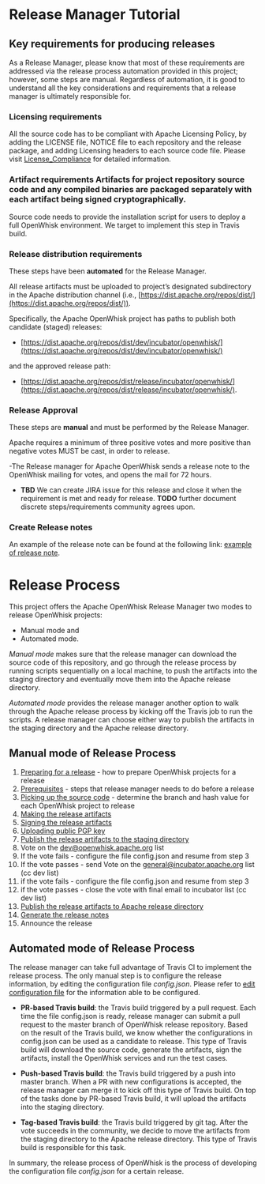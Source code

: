 <!--
#
# Licensed to the Apache Software Foundation (ASF) under one or more contributor
# license agreements.  See the NOTICE file distributed with this work for additional
# information regarding copyright ownership.  The ASF licenses this file to you
# under the Apache License, Version 2.0 (the # "License"); you may not use this
# file except in compliance with the License.  You may obtain a copy of the License
# at:
#
# http://www.apache.org/licenses/LICENSE-2.0
#
# Unless required by applicable law or agreed to in writing, software distributed
# under the License is distributed on an "AS IS" BASIS, WITHOUT WARRANTIES OR
# CONDITIONS OF ANY KIND, either express or implied.  See the License for the
# specific language governing permissions and limitations under the License.
#
-->

# Release Manager Tutorial

## Key requirements for producing releases

As a Release Manager, please know that most of these requirements are addressed via the release process automation provided in this project; however, some steps are manual. Regardless of automation, it is good to understand all the key considerations and requirements that a release manager is ultimately responsible for.

### Licensing requirements

All the source code has to be compliant with Apache Licensing Policy, by adding the LICENSE file, NOTICE file to each repository and the release package, and adding Licensing headers to each source code file. Please visit [License_Compliance](docs/license_compliance.md) for detailed information.

### Artifact requirements Artifacts for project repository source code and any compiled binaries are packaged separately with each artifact being signed cryptographically.

Source code needs to provide the installation script for users to deploy a full OpenWhisk environment. We target to implement this step in Travis build.

### Release distribution requirements

These steps have been **automated** for the Release Manager.

All release artifacts must be uploaded to project’s designated subdirectory in the Apache distribution channel (i.e., [https://dist.apache.org/repos/dist/](https://dist.apache.org/repos/dist/)).

Specifically, the Apache OpenWhisk project has paths to publish both candidate (staged) releases:
- [https://dist.apache.org/repos/dist/dev/incubator/openwhisk/](https://dist.apache.org/repos/dist/dev/incubator/openwhisk/)

and the approved release path:
- [https://dist.apache.org/repos/dist/release/incubator/openwhisk/](https://dist.apache.org/repos/dist/release/incubator/openwhisk/).


### Release Approval

These steps are **manual** and must be performed by the Release Manager.

Apache requires a minimum of three positive votes and more positive than negative votes MUST be cast, in order to release.

-The Release manager for Apache OpenWhisk sends a release note to the OpenWhisk mailing for votes, and opens the mail for 72 hours.
- **TBD** We can create JIRA issue for this release and close it when the requirement is met and ready for release. **TODO** further document discrete steps/requirements community agrees upon.

### Create Release notes

An example of the release note can be found at the following link: [example of release note](https://github.com/apache/cordova-coho/blob/master/docs/coho-release-process.md).

# Release Process

This project offers the Apache OpenWhisk Release Manager two modes to release OpenWhisk projects:
- Manual mode and
- Automated mode.

_Manual mode_ makes sure that the release manager can download the source code of this repository, and go through the release process by running scripts sequentially on a local machine, to push the artifacts into the staging directory and eventually move them into the Apache release directory.

_Automated mode_ provides the release manager another option to walk through the Apache release process by kicking off the Travis job to run the scripts. A release manager can choose either way to publish the artifacts in the staging directory and the Apache release directory.

## Manual mode of Release Process
  1. [Preparing for a release](prepare_release.md) - how to prepare OpenWhisk projects for a release
  2. [Prerequisites](prerequisites.md) - steps that release manager needs to do before a release
  3. [Picking up the source code](pick_up_source_code.md) - determine the branch and hash value for each OpenWhisk project to release
  4. [Making the release artifacts](package_artifacts.md)
  5. [Signing the release artifacts](sign_artifacts.md)
  6. [Uploading public PGP key](upload_public_key.md)
  7. [Publish the release artifacts to the staging directory](push_stage_url.md)
  8. Vote on the dev@openwhisk.apache.org list
  9. If the vote fails - configure the file config.json and resume from step 3
  10. If the vote passes - send Vote on the general@incubator.apache.org list (cc dev list)
  11. if the vote fails - configure the file config.json and resume from step 3
  12. if the vote passes - close the vote with final email to incubator list (cc dev list)
  13. [Publish the release artifacts to Apache release directory](publish_apache_directory.md)
  14. [Generate the release notes](generate_release_notes.md)
  15. Announce the release

## Automated mode of Release Process

The release manager can take full advantage of Travis CI to implement the release process. The only manual step is to configure the release information, by editing the configuration file _config.json_. Please refer to [edit configuration file](pick_up_source_code.md#edit-the-configuration-file) for the information able to be configured.

* **PR-based Travis build**: the Travis build triggered by a pull request. Each time the file config.json is ready, release manager can submit a pull request to the master branch of OpenWhisk release repository. Based on the result of the Travis build, we know whether the configurations in config.json can be used as a candidate to release. This type of Travis build will download the source code, generate the artifacts, sign the artifacts, install the OpenWhisk services and run the test cases.

* **Push-based Travis build**: the Travis build triggered by a push into master branch. When a PR with new configurations is accepted, the release manager can merge it to kick off this type of Travis build. On top of the tasks done by PR-based Travis build, it will upload the artifacts into the staging directory.

* **Tag-based Travis build**: the Travis build triggered by git tag. After the vote succeeds in the community, we decide to move the artifacts from the staging directory to the Apache release directory. This type of Travis build is responsible for this task.

In summary, the release process of OpenWhisk is the process of developing the configuration file _config.json_ for a certain release.
